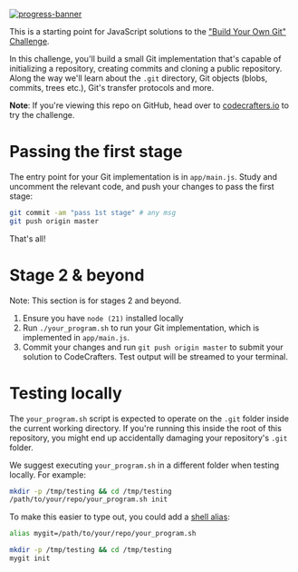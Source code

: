 [![progress-banner](https://backend.codecrafters.io/progress/git/d0163e24-b77a-44e3-9263-cffb10c6ae10)](https://app.codecrafters.io/users/codecrafters-bot?r=2qF)

This is a starting point for JavaScript solutions to the
["Build Your Own Git" Challenge](https://codecrafters.io/challenges/git).

In this challenge, you'll build a small Git implementation that's capable of
initializing a repository, creating commits and cloning a public repository.
Along the way we'll learn about the `.git` directory, Git objects (blobs,
commits, trees etc.), Git's transfer protocols and more.

**Note**: If you're viewing this repo on GitHub, head over to
[codecrafters.io](https://codecrafters.io) to try the challenge.

# Passing the first stage

The entry point for your Git implementation is in `app/main.js`. Study and
uncomment the relevant code, and push your changes to pass the first stage:

```sh
git commit -am "pass 1st stage" # any msg
git push origin master
```

That's all!

# Stage 2 & beyond

Note: This section is for stages 2 and beyond.

1. Ensure you have `node (21)` installed locally
1. Run `./your_program.sh` to run your Git implementation, which is implemented
   in `app/main.js`.
1. Commit your changes and run `git push origin master` to submit your solution
   to CodeCrafters. Test output will be streamed to your terminal.

# Testing locally

The `your_program.sh` script is expected to operate on the `.git` folder inside
the current working directory. If you're running this inside the root of this
repository, you might end up accidentally damaging your repository's `.git`
folder.

We suggest executing `your_program.sh` in a different folder when testing
locally. For example:

```sh
mkdir -p /tmp/testing && cd /tmp/testing
/path/to/your/repo/your_program.sh init
```

To make this easier to type out, you could add a
[shell alias](https://shapeshed.com/unix-alias/):

```sh
alias mygit=/path/to/your/repo/your_program.sh

mkdir -p /tmp/testing && cd /tmp/testing
mygit init
```
